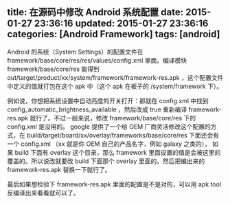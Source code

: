title: 在源码中修改 Android 系统配置
date: 2015-01-27 23:36:16
updated: 2015-01-27 23:36:16
categories: [Android Framework]
tags: [android]
---

Android 的系统（System Settings）的配置文件在 framework/base/core/res/res/values/config.xml 里面。编译模块 framework/base/core/res 能得到 out/target/product/xx/system/framework/framework-res.apk ，这个配置文件中定义的值就打包在这个 apk 中（这个 apk 在板子的 /system/framework 下）。 

例如说，你想把系统设置中自动亮度的开关打开：那就在 config.xml 中找到 config_automatic_brightness_available ，然后改成 true 重新编译 framework-res.apk 就行了。不过一般来说，修改 framework/base/core/res 下的 config.xml 是没用的。 google 提供了一个给 OEM 厂商灵活修改这个配置的方式，在 build/target/board/xx/overlay/frameworks/base/core/res 下面还会有一个 config.xml （xx 就是你 OEM 自己的产品名字，例如 galaxy 之类的）， 如果 build 下面有 overlay 这个目录，那么 framework 里面设置的值是会被这里的覆盖的。所以说改就要改 build 下面那个 overlay 里面的。然后把编出来的 framework-res.apk 替换一下就行了。

最后如果想检验下 framework-res.apk 里面的配置是不是对的，可以用 apk tool 反编译出来看看就可以了。

